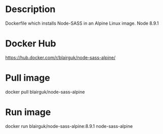 # Description
Dockerfile which installs Node-SASS in an Alpine Linux image. Node 8.9.1

# Docker Hub
https://hub.docker.com/r/blairguk/node-sass-alpine/

# Pull image
docker pull blairguk/node-sass-alpine

# Run image
docker run blairguk/node-sass-alpine:8.9.1 node-sass-alpine
